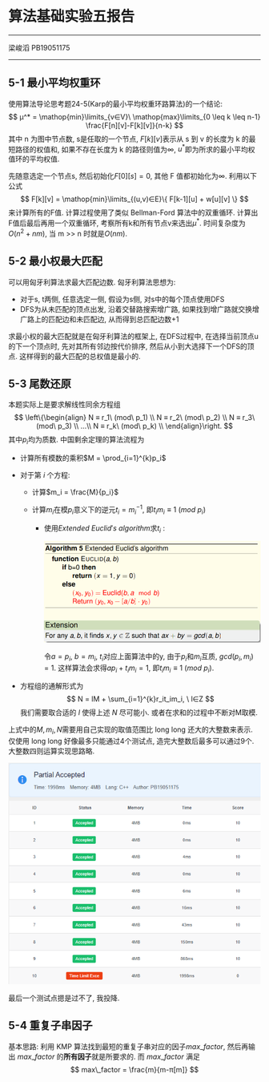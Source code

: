 # 算法基础实验五报告

***

梁峻滔 PB19051175

***

## 5-1 最小平均权重环

使用算法导论思考题24-5(Karp的最小平均权重环路算法)的一个结论:
$$
μ^* = \mathop{min}\limits_{v∈V}\ \mathop{max}\limits_{0 \leq k \leq n-1} \frac{F[n][v]-F[k][v]}{n-k}
$$
其中 n 为图中节点数, s是任取的一个节点, $F[k][v]$表示从 s 到 v 的长度为 k 的最短路径的权值和, 如果不存在长度为 k 的路径则值为$∞$, $u^*$即为所求的最小平均权值环的平均权值.

先随意选定一个节点s, 然后初始化$F[0][s] = 0$, 其他 F 值都初始化为$∞$. 利用以下公式
$$
F[k][v] = \mathop{min}\limits_{(u,v)∈E}\{ F[k-1][u] + w[u][v] \}
$$
来计算所有的F值. 计算过程使用了类似 Bellman-Ford 算法中的双重循环. 计算出F值后最后再用一个双重循环, 考察所有k和所有节点v来选出$μ^*$. 时间复杂度为$O(n^2+nm)$, 当 m >> n 时就是$O(nm)$.

## 5-2 最小权最大匹配

可以用匈牙利算法求最大匹配边数. 匈牙利算法思想为:

* 对于s, t两侧, 任意选定一侧, 假设为s侧, 对s中的每个顶点使用DFS
* DFS为从未匹配的顶点出发, 沿着交替路搜索增广路, 如果找到增广路就交换增广路上的匹配边和未匹配边, 从而得到总匹配边数+1

求最小权的最大匹配就是在匈牙利算法的框架上, 在DFS过程中, 在选择当前顶点u的下一个顶点时, 先对其所有邻边按代价排序, 然后从小到大选择下一个DFS的顶点. 这样得到的最大匹配的总权值是最小的.

## 5-3 尾数还原

本题实际上是要求解线性同余方程组
$$
\left\{\begin{align}
N ≡ r_1\ (mod\ p_1) \\
N ≡ r_2\ (mod\ p_2) \\
N ≡ r_3\ (mod\ p_3) \\
...\\
N ≡ r_k\ (mod\ p_k) \\
\end{align}\right.
$$
其中$p_i$均为质数. 中国剩余定理的算法流程为

* 计算所有模数的乘积$M = \prod_{i=1}^{k}p_i$

* 对于第 $i$ 个方程:

    * 计算$m_i = \frac{M}{p_i}$

    * 计算$m_i$在模$p_i$意义下的逆元$t_i = m_i^{-1}$, 即$t_im_i ≡ 1\ (mod\ p_i)$

        * 使用$Extended\ Euclid's\ algorithm$求$t_i$ :

            ![image-20220531200908111](report.assets/image-20220531200908111.png)

            令$a = p_i,\ b = m_i$, $t_i$对应上面算法中的y, 由于$p_i$和$m_i$互质, $gcd(p_i, m_i)=1$. 这样算法会求得$ap_i + t_im_i=1$, 即$t_im_i≡1\ (mod\ p_i)$.

* 方程组的通解形式为
    $$
    N = lM + \sum_{i=1}^{k}r_it_im_i, \ l∈Z
    $$
    我们需要取合适的 $l$ 使得上述 $N$ 尽可能小. 或者在求和的过程中不断对M取模.

上式中的$M, m_i, N$需要用自己实现的取值范围比 long long 还大的大整数来表示. 仅使用 long long 好像最多只能通过4个测试点, 造完大整数后最多可以通过9个. 大整数四则运算实现思路略.

![image-20220601201152746](report.assets/image-20220601201152746.png)

最后一个测试点摁是过不了, 我投降.

## 5-4 重复子串因子

基本思路: 利用 KMP 算法找到最短的重复子串对应的因子$max\_factor$, 然后再输出 $max\_factor$ 的**所有因子**就是所要求的. 而 $max\_factor$ 满足
$$
max\_factor = \frac{m}{m-π[m]}
$$
